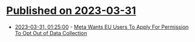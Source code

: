 # [Published on 2023-03-31](index.md)

* [2023-03-31, 01:25:00](https://tech.slashdot.org/story/23/03/30/227245/meta-wants-eu-users-to-apply-for-permission-to-opt-out-of-data-collection?utm_source=rss1.0mainlinkanon&utm_medium=feed) - [Meta Wants EU Users To Apply For Permission To Opt Out of Data Collection](https://tech.slashdot.org/story/23/03/30/227245/meta-wants-eu-users-to-apply-for-permission-to-opt-out-of-data-collection?utm_source=rss1.0mainlinkanon&utm_medium=feed)
